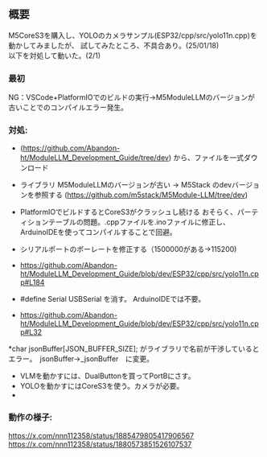 ## 概要

M5CoreS3を購入し、YOLOのカメラサンプル(ESP32/cpp/src/yolo11n.cpp)を動かしてみましたが、
試してみたところ、不具合あり。(25/01/18)<br>
以下を対処して動いた。(2/1)

### 最初
NG：VSCode+PlatformIOでのビルドの実行→M5ModuleLLMのバージョンが古いことでのコンパイルエラー発生。

### 対処:
 * (https://github.com/Abandon-ht/ModuleLLM_Development_Guide/tree/dev) から、ファイルを一式ダウンロード
 * ライブラリ M5ModuleLLMのバージョンが古い -> M5Stack のdevバージョンを参照する (https://github.com/m5stack/M5Module-LLM/tree/dev)
 * PlatformIOでビルドするとCoreS3がクラッシュし続ける
   おそらく、パーティションテーブルの問題。.cppファイルを.inoファイルに修正し、ArduinoIDEを使ってコンパイルすることで回避。

 * シリアルポートのボーレートを修正する（1500000がある->115200)
 * https://github.com/Abandon-ht/ModuleLLM_Development_Guide/blob/dev/ESP32/cpp/src/yolo11n.cpp#L184
 
 * #define Serial USBSerial  を消す。 ArduinoIDEでは不要。
 * https://github.com/Abandon-ht/ModuleLLM_Development_Guide/blob/dev/ESP32/cpp/src/yolo11n.cpp#L32
 
 *char jsonBuffer[JSON_BUFFER_SIZE]; がライブラリで名前が干渉しているとエラー。　jsonBuffer->_jsonBuffer　に変更。
 
 * VLMを動かすには、DualButtonを買ってPortBにさす。
 * YOLOを動かすにはCoreS3を使う。カメラが必要。
 * 
### 動作の様子:
https://x.com/nnn112358/status/1885479805417906567<br>
https://x.com/nnn112358/status/1880573851526107537<br>


